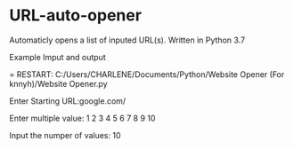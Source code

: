 # URL-auto-opener
Automaticly opens a list of inputed URL(s). Written in Python 3.7

Example Imput and output

= RESTART: C:/Users/CHARLENE/Documents/Python/Website Opener (For knnyh)/Website Opener.py

Enter Starting URL:google.com/

Enter multiple value: 1 2 3 4 5 6 7 8 9 10

Input the numper of values: 10
